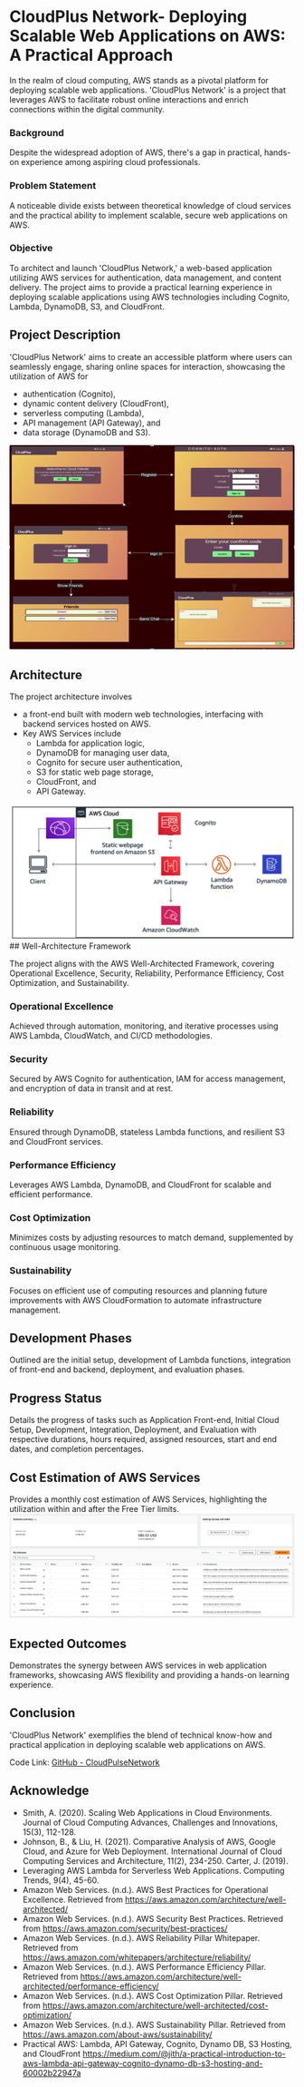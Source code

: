 # CloudPlus Network- Deploying Scalable Web Applications on AWS: A Practical Approach

In the realm of cloud computing, AWS stands as a pivotal platform for deploying scalable web applications. 'CloudPlus Network' is a project that leverages AWS to facilitate robust online interactions and enrich connections within the digital community.

### Background

Despite the widespread adoption of AWS, there's a gap in practical, hands-on experience among aspiring cloud professionals.

### Problem Statement

A noticeable divide exists between theoretical knowledge of cloud services and the practical ability to implement scalable, secure web applications on AWS.

### Objective

To architect and launch 'CloudPlus Network,' a web-based application utilizing AWS services for authentication, data management, and content delivery. The project aims to provide a practical learning experience in deploying scalable applications using AWS technologies including Cognito, Lambda, DynamoDB, S3, and CloudFront.

## Project Description

'CloudPlus Network' aims to create an accessible platform where users can seamlessly engage, sharing online spaces for interaction, showcasing the utilization of AWS for 
- authentication (Cognito), 
- dynamic content delivery (CloudFront), 
- serverless computing (Lambda), 
- API management (API Gateway), and 
- data storage (DynamoDB and S3).
<img src="figures/project-des.png"> 

## Architecture

The project architecture involves
-  a front-end built with modern web technologies, interfacing with backend services hosted on AWS. 
- Key AWS Services include 
    - Lambda for application logic, 
    - DynamoDB for managing user data, 
    - Cognito for secure user authentication, 
    - S3 for static web page storage, 
    - CloudFront, and 
    - API Gateway.
<img src="figures/architecture.png"> 
## Well-Architecture Framework

The project aligns with the AWS Well-Architected Framework, covering Operational Excellence, Security, Reliability, Performance Efficiency, Cost Optimization, and Sustainability.

### Operational Excellence

Achieved through automation, monitoring, and iterative processes using AWS Lambda, CloudWatch, and CI/CD methodologies.

### Security

Secured by AWS Cognito for authentication, IAM for access management, and encryption of data in transit and at rest.

### Reliability

Ensured through DynamoDB, stateless Lambda functions, and resilient S3 and CloudFront services.

### Performance Efficiency

Leverages AWS Lambda, DynamoDB, and CloudFront for scalable and efficient performance.

### Cost Optimization

Minimizes costs by adjusting resources to match demand, supplemented by continuous usage monitoring.

### Sustainability

Focuses on efficient use of computing resources and planning future improvements with AWS CloudFormation to automate infrastructure management.

## Development Phases

Outlined are the initial setup, development of Lambda functions, integration of front-end and backend, deployment, and evaluation phases.

## Progress Status

Details the progress of tasks such as Application Front-end, Initial Cloud Setup, Development, Integration, Deployment, and Evaluation with respective durations, hours required, assigned resources, start and end dates, and completion percentages.

## Cost Estimation of AWS Services

Provides a monthly cost estimation of AWS Services, highlighting the utilization within and after the Free Tier limits.
<img src="figures/cost.png"> 

## Expected Outcomes

Demonstrates the synergy between AWS services in web application frameworks, showcasing AWS flexibility and providing a hands-on learning experience.

## Conclusion

'CloudPlus Network' exemplifies the blend of technical know-how and practical application in deploying scalable web applications on AWS.

Code Link: [GitHub - CloudPulseNetwork](https://github.com/shaficse/CloudPulseNetwork.git)

## Acknowledge


- Smith, A. (2020). Scaling Web Applications in Cloud Environments. Journal of Cloud Computing Advances, Challenges and Innovations, 15(3), 112-128.
- Johnson, B., & Liu, H. (2021). Comparative Analysis of AWS, Google Cloud, and Azure for Web Deployment. International Journal of Cloud Computing Services and Architecture, 11(2), 234-250.
Carter, J. (2019). 
- Leveraging AWS Lambda for Serverless Web Applications. Computing Trends, 9(4), 45-60.
- Amazon Web Services. (n.d.). AWS Best Practices for Operational Excellence. Retrieved from https://aws.amazon.com/architecture/well-architected/
- Amazon Web Services. (n.d.). AWS Security Best Practices. Retrieved from https://aws.amazon.com/security/best-practices/
- Amazon Web Services. (n.d.). AWS Reliability Pillar Whitepaper. Retrieved from https://aws.amazon.com/whitepapers/architecture/reliability/
- Amazon Web Services. (n.d.). AWS Performance Efficiency Pillar. Retrieved from https://aws.amazon.com/architecture/well-architected/performance-efficiency/
- Amazon Web Services. (n.d.). AWS Cost Optimization Pillar. Retrieved from https://aws.amazon.com/architecture/well-architected/cost-optimization/
- Amazon Web Services. (n.d.). AWS Sustainability Pillar. Retrieved from https://aws.amazon.com/about-aws/sustainability/
- Practical AWS: Lambda, API Gateway, Cognito, Dynamo DB, S3 Hosting, and CloudFront https://medium.com/@jith/a-practical-introduction-to-aws-lambda-api-gateway-cognito-dynamo-db-s3-hosting-and-60002b22947a 

